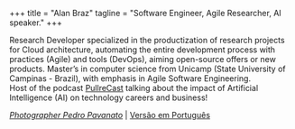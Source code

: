 +++
title = "Alan Braz"
tagline = "Software Engineer, Agile Researcher, AI speaker."
+++

Research Developer specialized in the productization of research projects for Cloud architecture, automating the entire development process with practices (Agile) and tools (DevOps), aiming open-source offers or new products. Master’s in computer science from Unicamp (State University of Campinas - Brazil), with emphasis in Agile Software Engineering. \
Host of the podcast [PullreCast](http://canal.pullrecast.dev) talking about the impact of Artificial Intelligence (AI) on technology careers and business!

<!-- My personal interests are eclectic ranging from coffee to running, from design thinking to data mining, from dogs to basketball, and from technical communities to taekwondo. -->

 _[Photographer Pedro Pavanato](https://pedropavanato.com.br/)_ | [Versão em Português](/pt-br)
